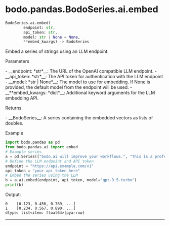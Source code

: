# bodo.pandas.BodoSeries.ai.embed

```py
BodoSeries.ai.embed(
        endpoint: str,
        api_token: str,
        model: str | None = None,
        **embed_kwargs) -> BodoSeries
```
Embed a series of strings using an LLM endpoint.
<p class="api-header">Parameters</p>
- __endpoint: *str*__: The URL of the OpenAI compatible LLM endpoint.
- __api_token: *str*__: The API token for authentication with the LLM endpoint
- __model: *str | None*__: The model to use for embedding. If None is provided, the default model from the endpoint will be used.
- __**embed_kwargs: *dict*__: Additional keyword arguments for the LLM embedding API.
<p class="api-header">Returns</p>
- __BodoSeries__: A series containing the embedded vectors as lists of doubles.
<p class="api-header">Example</p>

```py
import bodo.pandas as pd
from bodo.pandas.ai import embed
# Example series
a = pd.Series(["bodo.ai will improve your workflows.", "This is a professional sentence."])
# Define the LLM endpoint and API token
endpoint = "https://api.example.com/v1"
api_token = "your_api_token_here"
# Embed the series using the LLM
b = a.ai.embed(endpoint, api_token, model="gpt-3.5-turbo")
print(b)
```

Output:
```
0    [0.123, 0.456, 0.789, ...]
1    [0.234, 0.567, 0.890, ...]
dtype: list<item: float64>[pyarrow]
```

---

